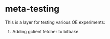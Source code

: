 # meta-testing
This is a layer for testing various OE experiments:

1. Adding gclient fetcher to bitbake.
